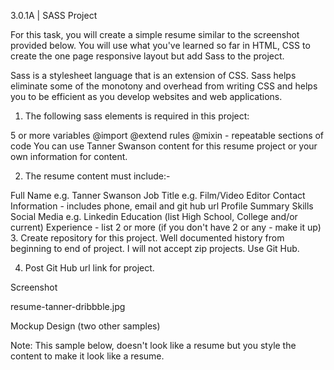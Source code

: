 3.0.1A | SASS Project

For this task, you will create a simple resume similar to the screenshot provided below. You will use what you've learned so far in HTML, CSS to create the one page responsive layout but add Sass to the project.

Sass is a stylesheet language that is an extension of CSS. Sass helps eliminate some of the monotony and overhead from writing CSS and helps you to be efficient as you develop websites and web applications. 

1. The following sass elements is required in this project:

5  or more variables 
@import
@extend rules 
@mixin - repeatable sections of code
You can use Tanner Swanson content for this resume project or your own information for content. 

2. The resume content must include:-

Full Name e.g. Tanner Swanson
Job Title e.g. Film/Video Editor
Contact Information - includes phone, email and git hub url
Profile Summary
Skills
Social Media e.g. Linkedin
Education (list High School, College and/or current)
Experience - list 2 or more (if you don't have 2 or any - make it up)
3. Create repository for this project. Well documented history from beginning to end of project. I will not accept zip projects. Use Git Hub.

4. Post Git Hub url link for project. 

 

Screenshot

resume-tanner-dribbble.jpg

Mockup Design (two other samples)

Note: This sample below, doesn't look like a resume but you style the content to make it look like a resume.